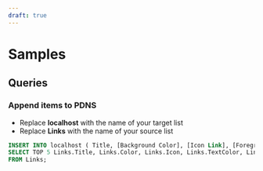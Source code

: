```yaml
---
draft: true
---
```

# Samples

## Queries

### Append items to PDNS

- Replace **localhost** with the name of your target list
- Replace **Links** with the name of your source list


```sql
INSERT INTO localhost ( Title, [Background Color], [Icon Link], [Foreground Color], Link, Description, Path )
SELECT TOP 5 Links.Title, Links.Color, Links.Icon, Links.TextColor, Links.Link, Links.Description, "/" & [slug] AS Expr1
FROM Links;
```
